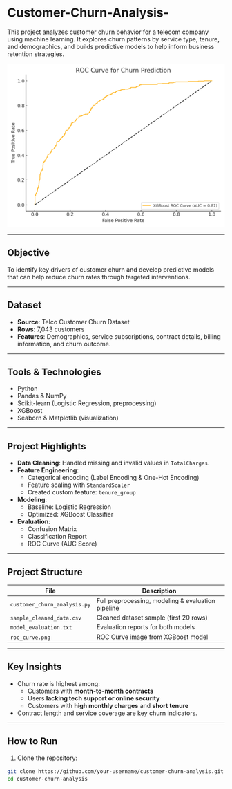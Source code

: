 # Customer-Churn-Analysis-

This project analyzes customer churn behavior for a telecom company using machine learning. It explores churn patterns by service type, tenure, and demographics, and builds predictive models to help inform business retention strategies.

![ROC Curve](roc_curve.png)

---

## Objective

To identify key drivers of customer churn and develop predictive models that can help reduce churn rates through targeted interventions.

---

## Dataset

- **Source**: Telco Customer Churn Dataset
- **Rows**: 7,043 customers
- **Features**: Demographics, service subscriptions, contract details, billing information, and churn outcome.

---

## Tools & Technologies

- Python
- Pandas & NumPy
- Scikit-learn (Logistic Regression, preprocessing)
- XGBoost
- Seaborn & Matplotlib (visualization)

---

## Project Highlights

- **Data Cleaning**: Handled missing and invalid values in `TotalCharges`.
- **Feature Engineering**:
  - Categorical encoding (Label Encoding & One-Hot Encoding)
  - Feature scaling with `StandardScaler`
  - Created custom feature: `tenure_group`
- **Modeling**:
  - Baseline: Logistic Regression
  - Optimized: XGBoost Classifier
- **Evaluation**:
  - Confusion Matrix
  - Classification Report
  - ROC Curve (AUC Score)

---

## Project Structure

| File                     | Description                                      |
|--------------------------|--------------------------------------------------|
| `customer_churn_analysis.py` | Full preprocessing, modeling & evaluation pipeline |
| `sample_cleaned_data.csv`     | Cleaned dataset sample (first 20 rows)             |
| `model_evaluation.txt`        | Evaluation reports for both models                |
| `roc_curve.png`               | ROC Curve image from XGBoost model                |

---

## Key Insights

- Churn rate is highest among:
  - Customers with **month-to-month contracts**
  - Users **lacking tech support or online security**
  - Customers with **high monthly charges** and **short tenure**
- Contract length and service coverage are key churn indicators.

---

## How to Run

1. Clone the repository:
```bash
git clone https://github.com/your-username/customer-churn-analysis.git
cd customer-churn-analysis
